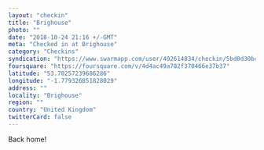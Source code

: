 ```yaml
---
layout: "checkin"
title: "Brighouse"
photo: ""
date: "2018-10-24 21:16 +/-GMT"
meta: "Checked in at Brighouse"
category: "Checkins"
syndication: "https://www.swarmapp.com/user/492614834/checkin/5bd0d30bc0cacb002c1c7f14"
foursquare: "https://foursquare.com/v/4d4ac49a782f370466e37b37"
latitude: "53.70257239686286"
longitude: "-1.779326851828029"
address: ""
locality: "Brighouse"
region: ""
country: "United Kingdom"
twitterCard: false
---
```

Back home!
